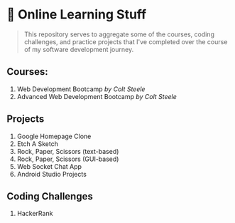 # 📓 Online Learning Stuff

> This repository serves to aggregate some of the courses, coding challenges, and practice projects that I've completed over the course of my software development journey.

## Courses:
1. Web Development Bootcamp _by Colt Steele_
2. Advanced Web Development Bootcamp _by Colt Steele_

## Projects
1. Google Homepage Clone
2. Etch A Sketch
3. Rock, Paper, Scissors (text-based)
4. Rock, Paper, Scissors (GUI-based)
5. Web Socket Chat App
6. Android Studio Projects

## Coding Challenges
1. HackerRank
